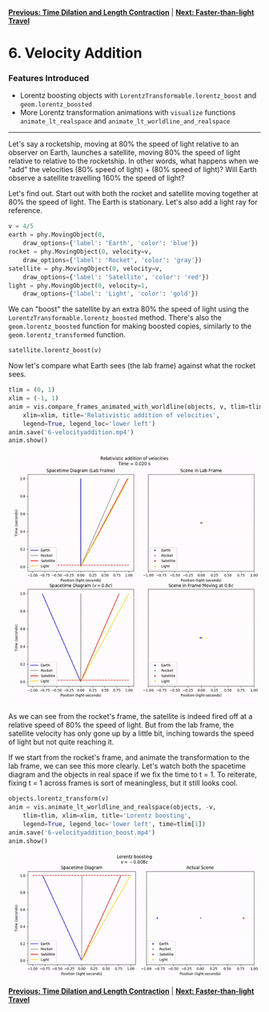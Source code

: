 [**Previous: Time Dilation and Length Contraction**](5-dilationcontraction.md) | [**Next: Faster-than-light Travel**](7-ftl.md)

# 6. Velocity Addition

### Features Introduced
- Lorentz boosting objects with `LorentzTransformable.lorentz_boost` and `geom.lorentz_boosted`
- More Lorentz transformation animations with `visualize` functions `animate_lt_realspace` and `animate_lt_worldline_and_realspace`

---

Let's say a rocketship, moving at 80% the speed of light relative to an observer on Earth, launches a satellite, moving 80% the speed of light relative to relative to the rocketship. In other words, what happens when we "add" the velocities (80% speed of light) + (80% speed of light)? Will Earth observe a satellite travelling 160% the speed of light?

Let's find out. Start out with both the rocket and satellite moving together at 80% the speed of light. The Earth is stationary. Let's also add a light ray for reference.

```python
v = 4/5
earth = phy.MovingObject(0,
    draw_options={'label': 'Earth', 'color': 'blue'})
rocket = phy.MovingObject(0, velocity=v,
    draw_options={'label': 'Rocket', 'color': 'gray'})
satellite = phy.MovingObject(0, velocity=v,
    draw_options={'label': 'Satellite', 'color': 'red'})
light = phy.MovingObject(0, velocity=1,
    draw_options={'label': 'Light', 'color': 'gold'})
```

We can "boost" the satellite by an extra 80% the speed of light using the `LorentzTransformable.lorentz_boosted` method. There's also the `geom.lorentz_boosted` function for making boosted copies, similarly to the `geom.lorentz_transformed` function.

```python
satellite.lorentz_boost(v)
```

Now let's compare what Earth sees (the lab frame) against what the rocket sees.

```python
tlim = (0, 1)
xlim = (-1, 1)
anim = vis.compare_frames_animated_with_worldline(objects, v, tlim=tlim,
    xlim=xlim, title='Relativistic addition of velocities',
    legend=True, legend_loc='lower left')
anim.save('6-velocityaddition.mp4')
anim.show()
```
![Relativistic addition of velocities](figures/6-velocityaddition.gif)

As we can see from the rocket's frame, the satellite is indeed fired off at a relative speed of 80% the speed of light. But from the lab frame, the satellite velocity has only gone up by a little bit, inching towards the speed of light but not quite reaching it.

If we start from the rocket's frame, and animate the transformation to the lab frame, we can see this more clearly. Let's watch both the spacetime diagram and the objects in real space if we fix the time to t = 1. To reiterate, fixing t = 1 across frames is sort of meaningless, but it still looks cool.

```python
objects.lorentz_transform(v)
anim = vis.animate_lt_worldline_and_realspace(objects, -v,
    tlim=tlim, xlim=xlim, title='Lorentz boosting',
    legend=True, legend_loc='lower left', time=tlim[1])
anim.save('6-velocityaddition_boost.mp4')
anim.show()
```
![Relativistic addition of velocities](figures/6-velocityaddition_boost.gif)

[**Previous: Time Dilation and Length Contraction**](5-dilationcontraction.md) | [**Next: Faster-than-light Travel**](7-ftl.md)